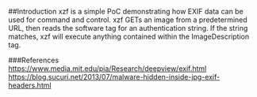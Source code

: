 ##Introduction 
xzf is a simple PoC demonstrating how EXIF data can be used for command and control. xzf GETs an image from a predetermined URL, then reads the software tag for an authentication string. If the string matches, xzf will execute anything contained within the ImageDescription tag. 

###References
https://www.media.mit.edu/pia/Research/deepview/exif.html
https://blog.sucuri.net/2013/07/malware-hidden-inside-jpg-exif-headers.html
